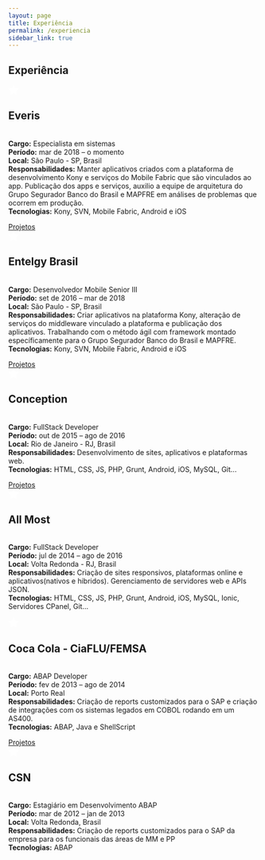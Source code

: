 ```yaml
---
layout: page
title: Experiência
permalink: /experiencia
sidebar_link: true
---
```


## Experiência

<div id="timeline">
    <div class="timeline-item">
        <div class="timeline-icon">
            <svg version="1.1" id="Layer_1" xmlns="http://www.w3.org/2000/svg" xmlns:xlink="http://www.w3.org/1999/xlink" x="0px" y="0px" width="21px" height="20px" viewBox="0 0 21 20" enable-background="new 0 0 21 20" xml:space="preserve">
            <path fill="#FFFFFF" d="M19.998,6.766l-5.759-0.544c-0.362-0.032-0.676-0.264-0.822-0.61l-2.064-4.999
                c-0.329-0.825-1.5-0.825-1.83,0L7.476,5.611c-0.132,0.346-0.462,0.578-0.824,0.61L0.894,6.766C0.035,6.848-0.312,7.921,0.333,8.499
                l4.338,3.811c0.279,0.246,0.395,0.609,0.314,0.975l-1.304,5.345c-0.199,0.842,0.708,1.534,1.468,1.089l4.801-2.822
                c0.313-0.181,0.695-0.181,1.006,0l4.803,2.822c0.759,0.445,1.666-0.23,1.468-1.089l-1.288-5.345
                c-0.081-0.365,0.035-0.729,0.313-0.975l4.34-3.811C21.219,7.921,20.855,6.848,19.998,6.766z"/>
            </svg>
        </div>
        <div class="timeline-content">
            <h2>Everis</h2>
            <p>
                <br/><b>Cargo:</b> Especialista em sistemas
                <br/><b>Período:</b> mar de 2018 – o momento
                <br/><b>Local:</b> São Paulo - SP, Brasil
                <br/><b>Responsabilidades:</b> 
                Manter aplicativos criados com a plataforma de desenvolvimento Kony e serviços do Mobile Fabric que são vinculados ao app. Publicação dos apps e serviços, auxilio a equipe de arquitetura do Grupo Segurador Banco do Brasil e MAPFRE em análises de problemas que ocorrem em produção. 
                <br/><b>Tecnologias:</b> Kony, SVN, Mobile Fabric, Android e iOS
            </p>
            <a href="/everis" class="btn">Projetos</a>
        </div>
    </div>
    <div class="timeline-item">
        <div class="timeline-icon">
            <svg version="1.1" id="Layer_1" xmlns="http://www.w3.org/2000/svg" xmlns:xlink="http://www.w3.org/1999/xlink" x="0px" y="0px" width="21px" height="20px" viewBox="0 0 21 20" enable-background="new 0 0 21 20" xml:space="preserve">
            <path fill="#FFFFFF" d="M19.998,6.766l-5.759-0.544c-0.362-0.032-0.676-0.264-0.822-0.61l-2.064-4.999
                c-0.329-0.825-1.5-0.825-1.83,0L7.476,5.611c-0.132,0.346-0.462,0.578-0.824,0.61L0.894,6.766C0.035,6.848-0.312,7.921,0.333,8.499
                l4.338,3.811c0.279,0.246,0.395,0.609,0.314,0.975l-1.304,5.345c-0.199,0.842,0.708,1.534,1.468,1.089l4.801-2.822
                c0.313-0.181,0.695-0.181,1.006,0l4.803,2.822c0.759,0.445,1.666-0.23,1.468-1.089l-1.288-5.345
                c-0.081-0.365,0.035-0.729,0.313-0.975l4.34-3.811C21.219,7.921,20.855,6.848,19.998,6.766z"/>
            </svg>
        </div>
        <div class="timeline-content right">
            <h2>Entelgy Brasil</h2>
            <p>
                <br/><b>Cargo:</b> Desenvolvedor Mobile Senior III
                <br/><b>Período:</b> set de 2016 – mar de 2018
                <br/><b>Local:</b> São Paulo - SP, Brasil
                <br/><b>Responsabilidades:</b> 
                Criar aplicativos na plataforma Kony, alteração de serviços do middleware vinculado a plataforma e publicação dos aplicativos. Trabalhando com o método ágil com framework montado específicamente para o Grupo Segurador Banco do Brasil e MAPFRE.
                <br/><b>Tecnologias:</b> Kony, SVN, Mobile Fabric, Android e iOS
            </p>
            <a href="/entelgybr" class="btn">Projetos</a>
        </div>
    </div>
    <div class="timeline-item">
        <div class="timeline-icon">
            <svg version="1.1" id="Layer_1" xmlns="http://www.w3.org/2000/svg" xmlns:xlink="http://www.w3.org/1999/xlink" x="0px" y="0px" width="21px" height="20px" viewBox="0 0 21 20" enable-background="new 0 0 21 20" xml:space="preserve">
            <path fill="#FFFFFF" d="M19.998,6.766l-5.759-0.544c-0.362-0.032-0.676-0.264-0.822-0.61l-2.064-4.999
                c-0.329-0.825-1.5-0.825-1.83,0L7.476,5.611c-0.132,0.346-0.462,0.578-0.824,0.61L0.894,6.766C0.035,6.848-0.312,7.921,0.333,8.499
                l4.338,3.811c0.279,0.246,0.395,0.609,0.314,0.975l-1.304,5.345c-0.199,0.842,0.708,1.534,1.468,1.089l4.801-2.822
                c0.313-0.181,0.695-0.181,1.006,0l4.803,2.822c0.759,0.445,1.666-0.23,1.468-1.089l-1.288-5.345
                c-0.081-0.365,0.035-0.729,0.313-0.975l4.34-3.811C21.219,7.921,20.855,6.848,19.998,6.766z"/>
            </svg>
        </div>
        <div class="timeline-content">
            <h2>Conception</h2>
            <p>
                <br/><b>Cargo:</b> FullStack Developer
                <br/><b>Período:</b> out de 2015 – ago de 2016
                <br/><b>Local:</b> Rio de Janeiro - RJ, Brasil
                <br/><b>Responsabilidades:</b> 
                Desenvolvimento de sites, aplicativos e plataformas web. 
                <br/><b>Tecnologias:</b> HTML, CSS, JS, PHP, Grunt, Android, iOS, MySQL, Git...
            </p>
            <a href="/conception" class="btn">Projetos</a>
        </div>
    </div>
    <div class="timeline-item">
        <div class="timeline-icon">
            <svg version="1.1" id="Layer_1" xmlns="http://www.w3.org/2000/svg" xmlns:xlink="http://www.w3.org/1999/xlink" x="0px" y="0px" width="21px" height="20px" viewBox="0 0 21 20" enable-background="new 0 0 21 20" xml:space="preserve">
            <path fill="#FFFFFF" d="M19.998,6.766l-5.759-0.544c-0.362-0.032-0.676-0.264-0.822-0.61l-2.064-4.999
                c-0.329-0.825-1.5-0.825-1.83,0L7.476,5.611c-0.132,0.346-0.462,0.578-0.824,0.61L0.894,6.766C0.035,6.848-0.312,7.921,0.333,8.499
                l4.338,3.811c0.279,0.246,0.395,0.609,0.314,0.975l-1.304,5.345c-0.199,0.842,0.708,1.534,1.468,1.089l4.801-2.822
                c0.313-0.181,0.695-0.181,1.006,0l4.803,2.822c0.759,0.445,1.666-0.23,1.468-1.089l-1.288-5.345
                c-0.081-0.365,0.035-0.729,0.313-0.975l4.34-3.811C21.219,7.921,20.855,6.848,19.998,6.766z"/>
            </svg>
        </div>
        <div class="timeline-content right">
            <h2>All Most</h2>
            <p>
                <br/><b>Cargo:</b> FullStack Developer
                <br/><b>Período:</b> jul de 2014 – ago de 2016
                <br/><b>Local:</b> Volta Redonda - RJ, Brasil
                <br/><b>Responsabilidades:</b> 
                Criação de sites responsivos, plataformas online e aplicativos(nativos e hibridos). Gerenciamento de servidores web e APIs JSON.
                <br/><b>Tecnologias:</b> HTML, CSS, JS, PHP, Grunt, Android, iOS, MySQL, Ionic, Servidores CPanel, Git...
            </p>
            <!-- <a href="#" class="btn">button</a> -->
        </div>
    </div>
    <div class="timeline-item">
        <div class="timeline-icon">
            <svg version="1.1" id="Layer_1" xmlns="http://www.w3.org/2000/svg" xmlns:xlink="http://www.w3.org/1999/xlink" x="0px" y="0px" width="21px" height="20px" viewBox="0 0 21 20" enable-background="new 0 0 21 20" xml:space="preserve">
            <path fill="#FFFFFF" d="M19.998,6.766l-5.759-0.544c-0.362-0.032-0.676-0.264-0.822-0.61l-2.064-4.999
                c-0.329-0.825-1.5-0.825-1.83,0L7.476,5.611c-0.132,0.346-0.462,0.578-0.824,0.61L0.894,6.766C0.035,6.848-0.312,7.921,0.333,8.499
                l4.338,3.811c0.279,0.246,0.395,0.609,0.314,0.975l-1.304,5.345c-0.199,0.842,0.708,1.534,1.468,1.089l4.801-2.822
                c0.313-0.181,0.695-0.181,1.006,0l4.803,2.822c0.759,0.445,1.666-0.23,1.468-1.089l-1.288-5.345
                c-0.081-0.365,0.035-0.729,0.313-0.975l4.34-3.811C21.219,7.921,20.855,6.848,19.998,6.766z"/>
            </svg>
        </div>
        <div class="timeline-content">
            <h2>Coca Cola - CiaFLU/FEMSA</h2>
            <p>
                <br/><b>Cargo:</b> ABAP Developer
                <br/><b>Período:</b> fev de 2013 – ago de 2014
                <br/><b>Local:</b> Porto Real
                <br/><b>Responsabilidades:</b> 
                Criação de reports customizados para o SAP e criação de integrações com os sistemas legados em COBOL rodando em um AS400. 
                <br/><b>Tecnologias:</b> ABAP, Java e ShellScript
            </p>
            <a href="/ciaflu-cocacola" class="btn">Projetos</a>
        </div>
    </div>
    <div class="timeline-item">
        <div class="timeline-icon">
            <svg version="1.1" id="Layer_1" xmlns="http://www.w3.org/2000/svg" xmlns:xlink="http://www.w3.org/1999/xlink" x="0px" y="0px" width="21px" height="20px" viewBox="0 0 21 20" enable-background="new 0 0 21 20" xml:space="preserve">
            <path fill="#FFFFFF" d="M19.998,6.766l-5.759-0.544c-0.362-0.032-0.676-0.264-0.822-0.61l-2.064-4.999
                c-0.329-0.825-1.5-0.825-1.83,0L7.476,5.611c-0.132,0.346-0.462,0.578-0.824,0.61L0.894,6.766C0.035,6.848-0.312,7.921,0.333,8.499
                l4.338,3.811c0.279,0.246,0.395,0.609,0.314,0.975l-1.304,5.345c-0.199,0.842,0.708,1.534,1.468,1.089l4.801-2.822
                c0.313-0.181,0.695-0.181,1.006,0l4.803,2.822c0.759,0.445,1.666-0.23,1.468-1.089l-1.288-5.345
                c-0.081-0.365,0.035-0.729,0.313-0.975l4.34-3.811C21.219,7.921,20.855,6.848,19.998,6.766z"/>
            </svg>
        </div>
        <div class="timeline-content right">
            <h2>CSN</h2>
            <p>
                <br/><b>Cargo:</b> Estagiário em Desenvolvimento ABAP
                <br/><b>Período:</b> mar de 2012 – jan de 2013
                <br/><b>Local:</b> Volta Redonda, Brasil
                <br/><b>Responsabilidades:</b> 
                Criação de reports customizados para o SAP da empresa para os funcionais das áreas de MM e PP
                <br/><b>Tecnologias:</b> ABAP
            </p>
            <!-- <a href="#" class="btn">button</a> -->
        </div>
    </div>
</div>
